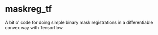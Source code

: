 # maskreg_tf
A bit o' code for doing simple binary mask registrations in a differentiable convex way with Tensorflow.
